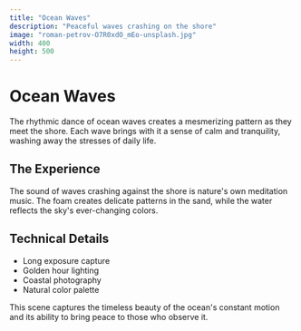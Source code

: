 ```yaml
---
title: "Ocean Waves"
description: "Peaceful waves crashing on the shore"
image: "roman-petrov-O7R0xdO_mEo-unsplash.jpg"
width: 400
height: 500
---
```


# Ocean Waves

The rhythmic dance of ocean waves creates a mesmerizing pattern as they meet the shore. Each wave brings with it a sense of calm and tranquility, washing away the stresses of daily life.

## The Experience

The sound of waves crashing against the shore is nature's own meditation music. The foam creates delicate patterns in the sand, while the water reflects the sky's ever-changing colors.

## Technical Details

- Long exposure capture
- Golden hour lighting
- Coastal photography
- Natural color palette

This scene captures the timeless beauty of the ocean's constant motion and its ability to bring peace to those who observe it. 